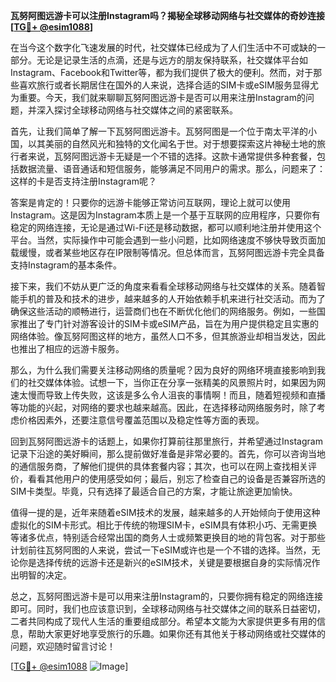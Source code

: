 **瓦努阿图远游卡可以注册Instagram吗？揭秘全球移动网络与社交媒体的奇妙连接[[TG💪+ @esim1088](https://t.me/s/esim1088)]**

在当今这个数字化飞速发展的时代，社交媒体已经成为了人们生活中不可或缺的一部分。无论是记录生活的点滴，还是与远方的朋友保持联系，社交媒体平台如Instagram、Facebook和Twitter等，都为我们提供了极大的便利。然而，对于那些喜欢旅行或者长期居住在国外的人来说，选择合适的SIM卡或eSIM服务显得尤为重要。今天，我们就来聊聊瓦努阿图远游卡是否可以用来注册Instagram的问题，并深入探讨全球移动网络与社交媒体之间的紧密联系。

首先，让我们简单了解一下瓦努阿图远游卡。瓦努阿图是一个位于南太平洋的小国，以其美丽的自然风光和独特的文化闻名于世。对于想要探索这片神秘土地的旅行者来说，瓦努阿图远游卡无疑是一个不错的选择。这款卡通常提供多种套餐，包括数据流量、语音通话和短信服务，能够满足不同用户的需求。那么，问题来了：这样的卡是否支持注册Instagram呢？

答案是肯定的！只要你的远游卡能够正常访问互联网，理论上就可以使用Instagram。这是因为Instagram本质上是一个基于互联网的应用程序，只要你有稳定的网络连接，无论是通过Wi-Fi还是移动数据，都可以顺利地注册并使用这个平台。当然，实际操作中可能会遇到一些小问题，比如网络速度不够快导致页面加载缓慢，或者某些地区存在IP限制等情况。但总体而言，瓦努阿图远游卡完全具备支持Instagram的基本条件。

接下来，我们不妨从更广泛的角度来看看全球移动网络与社交媒体的关系。随着智能手机的普及和技术的进步，越来越多的人开始依赖手机来进行社交活动。而为了确保这些活动的顺畅进行，运营商们也在不断优化他们的网络服务。例如，一些国家推出了专门针对游客设计的SIM卡或eSIM产品，旨在为用户提供稳定且实惠的网络体验。像瓦努阿图这样的地方，虽然人口不多，但其旅游业却相当发达，因此也推出了相应的远游卡服务。

那么，为什么我们需要关注移动网络的质量呢？因为良好的网络环境直接影响到我们的社交媒体体验。试想一下，当你正在分享一张精美的风景照片时，如果因为网速太慢而导致上传失败，这该是多么令人沮丧的事情啊！而且，随着短视频和直播等功能的兴起，对网络的要求也越来越高。因此，在选择移动网络服务时，除了考虑价格因素外，还要注意信号覆盖范围以及稳定性等方面的表现。

回到瓦努阿图远游卡的话题上，如果你打算前往那里旅行，并希望通过Instagram记录下沿途的美好瞬间，那么提前做好准备是非常必要的。首先，你可以咨询当地的通信服务商，了解他们提供的具体套餐内容；其次，也可以在网上查找相关评价，看看其他用户的使用感受如何；最后，别忘了检查自己的设备是否兼容所选的SIM卡类型。毕竟，只有选择了最适合自己的方案，才能让旅途更加愉快。

值得一提的是，近年来随着eSIM技术的发展，越来越多的人开始倾向于使用这种虚拟化的SIM卡形式。相比于传统的物理SIM卡，eSIM具有体积小巧、无需更换等诸多优点，特别适合经常出国的商务人士或频繁更换目的地的背包客。对于那些计划前往瓦努阿图的人来说，尝试一下eSIM或许也是一个不错的选择。当然，无论你是选择传统的远游卡还是新兴的eSIM技术，关键是要根据自身的实际情况作出明智的决定。

总之，瓦努阿图远游卡是可以用来注册Instagram的，只要你拥有稳定的网络连接即可。同时，我们也应该意识到，全球移动网络与社交媒体之间的联系日益密切，二者共同构成了现代人生活的重要组成部分。希望本文能为大家提供更多有用的信息，帮助大家更好地享受旅行的乐趣。如果你还有其他关于移动网络或社交媒体的问题，欢迎随时留言讨论！

[[TG💪+ @esim1088](https://t.me/s/esim1088) ![Image](https://i.postimg.cc/4NQfJmqS/Snipaste-2025-05-13-00-14-12.png)]